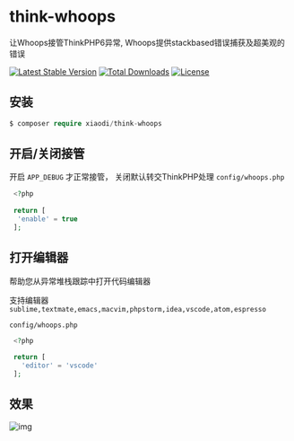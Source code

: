 # think-whoops

让Whoops接管ThinkPHP6异常, Whoops提供stackbased错误捕获及超美观的错误

[![Latest Stable Version](https://poser.pugx.org/xiaodi/think-whoops/version)](https://packagist.org/packages/xiaodi/think-whoops)
[![Total Downloads](https://poser.pugx.org/xiaodi/think-whoops/downloads)](https://packagist.org/packages/xiaodi/think-whoops)
[![License](https://poser.pugx.org/xiaodi/think-whoops/license)](https://packagist.org/packages/xiaodi/think-whoops)


## 安装
```php
$ composer require xiaodi/think-whoops
```

## 开启/关闭接管
开启 `APP_DEBUG` 才正常接管， 关闭默认转交ThinkPHP处理
`config/whoops.php`
```php
 <?php
 
 return [
  'enable' = true
 ];
```

## 打开编辑器
帮助您从异常堆栈跟踪中打开代码编辑器  

支持编辑器 `sublime,textmate,emacs,macvim,phpstorm,idea,vscode,atom,espresso  `

`config/whoops.php`
```php
 <?php
 
 return [
   'editor' = 'vscode'
 ];
```

## 效果
![img](https://www.xiaodim.com/images/whoops.png)
